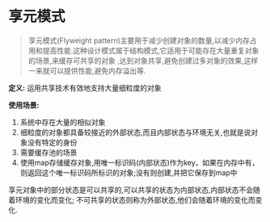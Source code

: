 # 享元模式
> 享元模式(Flyweight pattern)主要用于减少创建对象的数量,以减少内存占用和提高性能.这种设计模式属于结构模式,它适用于可能存在大量重复对象的场景,来缓存可共享的对象
,达到对象共享,避免创建过多对象的效果,这样一来就可以提供性能,避免内存溢出等.

**定义:** 运用共享技术有效地支持大量细粒度的对象

**使用场景:** 
1. 系统中存在大量的相似对象
2. 细粒度的对象都具备较接近的外部状态,而且内部状态与环境无关,也就是说对象没有特定的身份
3. 需要缓存池的场景
4. 使用map存储缓存对象,用唯一标识码(内部状态)作为key，如果在内存中有，则返回这个唯一标识码所标识的对象;没有则创建,并把它保存到map中


享元对象中的部分状态是可以共享的,可以共享的状态为内部状态,内部状态不会随着环境的变化而变化;
不可共享的状态则称为外部状态,他们会随着环境的变化而变化.
